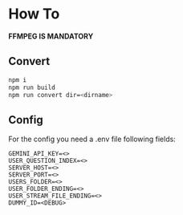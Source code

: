 # How To 

**FFMPEG IS MANDATORY**

## Convert 

```bash
npm i
npm run build 
npm run convert dir=<dirname>
```


## Config 
For the config you need a .env file following fields: 

```env
GEMINI_API_KEY=<>
USER_QUESTION_INDEX=<>
SERVER_HOST=<>
SERVER_PORT=<>
USERS_FOLDER=<>
USER_FOLDER_ENDING=<>
USER_STREAM_FILE_ENDING=<>
DUMMY_ID=<DEBUG>
```